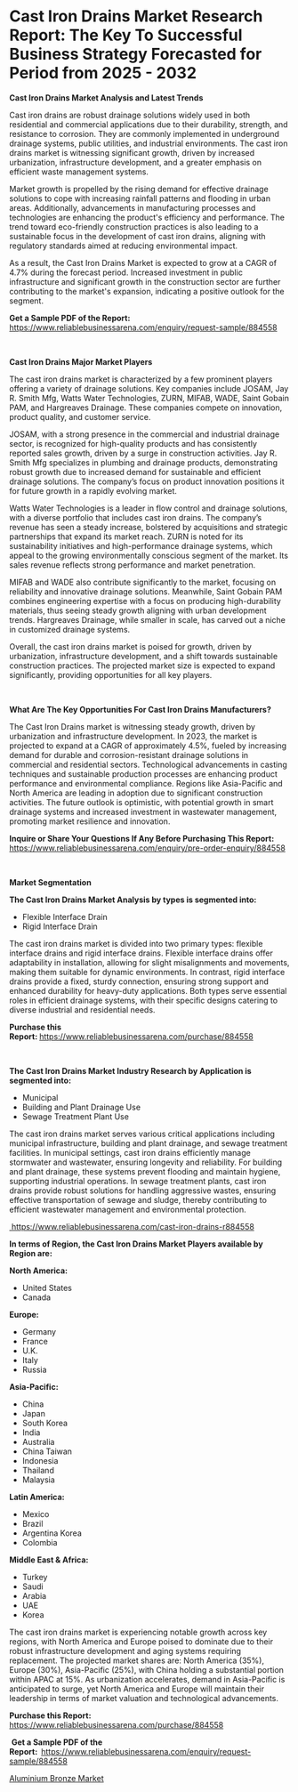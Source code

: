 <p><h1>Cast Iron Drains Market Research Report: The Key To Successful Business Strategy Forecasted for Period from 2025 - 2032</h1></p><p><strong>Cast Iron Drains Market Analysis and Latest Trends</strong></p>
<p><p>Cast iron drains are robust drainage solutions widely used in both residential and commercial applications due to their durability, strength, and resistance to corrosion. They are commonly implemented in underground drainage systems, public utilities, and industrial environments. The cast iron drains market is witnessing significant growth, driven by increased urbanization, infrastructure development, and a greater emphasis on efficient waste management systems.</p><p>Market growth is propelled by the rising demand for effective drainage solutions to cope with increasing rainfall patterns and flooding in urban areas. Additionally, advancements in manufacturing processes and technologies are enhancing the product's efficiency and performance. The trend toward eco-friendly construction practices is also leading to a sustainable focus in the development of cast iron drains, aligning with regulatory standards aimed at reducing environmental impact.</p><p>As a result, the Cast Iron Drains Market is expected to grow at a CAGR of 4.7% during the forecast period. Increased investment in public infrastructure and significant growth in the construction sector are further contributing to the market's expansion, indicating a positive outlook for the segment.</p></p>
<p><strong>Get a Sample PDF of the Report:&nbsp;</strong> <a href="https://www.reliablebusinessarena.com/enquiry/request-sample/884558?utm_campaign=3251&utm_medium=2&utm_source=Github&utm_content=ia&utm_term=31032025&utm_id=cast-iron-drains">https://www.reliablebusinessarena.com/enquiry/request-sample/884558</a></p>
<p>&nbsp;</p>
<p><strong>Cast Iron Drains Major Market Players</strong></p>
<p><p>The cast iron drains market is characterized by a few prominent players offering a variety of drainage solutions. Key companies include JOSAM, Jay R. Smith Mfg, Watts Water Technologies, ZURN, MIFAB, WADE, Saint Gobain PAM, and Hargreaves Drainage. These companies compete on innovation, product quality, and customer service.</p><p>JOSAM, with a strong presence in the commercial and industrial drainage sector, is recognized for high-quality products and has consistently reported sales growth, driven by a surge in construction activities. Jay R. Smith Mfg specializes in plumbing and drainage products, demonstrating robust growth due to increased demand for sustainable and efficient drainage solutions. The company’s focus on product innovation positions it for future growth in a rapidly evolving market.</p><p>Watts Water Technologies is a leader in flow control and drainage solutions, with a diverse portfolio that includes cast iron drains. The company’s revenue has seen a steady increase, bolstered by acquisitions and strategic partnerships that expand its market reach. ZURN is noted for its sustainability initiatives and high-performance drainage systems, which appeal to the growing environmentally conscious segment of the market. Its sales revenue reflects strong performance and market penetration.</p><p>MIFAB and WADE also contribute significantly to the market, focusing on reliability and innovative drainage solutions. Meanwhile, Saint Gobain PAM combines engineering expertise with a focus on producing high-durability materials, thus seeing steady growth aligning with urban development trends. Hargreaves Drainage, while smaller in scale, has carved out a niche in customized drainage systems.</p><p>Overall, the cast iron drains market is poised for growth, driven by urbanization, infrastructure development, and a shift towards sustainable construction practices. The projected market size is expected to expand significantly, providing opportunities for all key players.</p></p>
<p>&nbsp;</p>
<p><strong>What Are The Key Opportunities For Cast Iron Drains Manufacturers?</strong></p>
<p><p>The Cast Iron Drains market is witnessing steady growth, driven by urbanization and infrastructure development. In 2023, the market is projected to expand at a CAGR of approximately 4.5%, fueled by increasing demand for durable and corrosion-resistant drainage solutions in commercial and residential sectors. Technological advancements in casting techniques and sustainable production processes are enhancing product performance and environmental compliance. Regions like Asia-Pacific and North America are leading in adoption due to significant construction activities. The future outlook is optimistic, with potential growth in smart drainage systems and increased investment in wastewater management, promoting market resilience and innovation.</p></p>
<p><strong>Inquire or Share Your Questions If Any Before Purchasing This Report:</strong> <a href="https://www.reliablebusinessarena.com/enquiry/pre-order-enquiry/884558?utm_campaign=3251&utm_medium=2&utm_source=Github&utm_content=ia&utm_term=31032025&utm_id=cast-iron-drains">https://www.reliablebusinessarena.com/enquiry/pre-order-enquiry/884558</a></p>
<p>&nbsp;</p>
<p><strong>Market Segmentation</strong></p>
<p><strong>The Cast Iron Drains Market Analysis by types is segmented into:</strong></p>
<p><ul><li>Flexible Interface Drain</li><li>Rigid Interface Drain</li></ul></p>
<p><p>The cast iron drains market is divided into two primary types: flexible interface drains and rigid interface drains. Flexible interface drains offer adaptability in installation, allowing for slight misalignments and movements, making them suitable for dynamic environments. In contrast, rigid interface drains provide a fixed, sturdy connection, ensuring strong support and enhanced durability for heavy-duty applications. Both types serve essential roles in efficient drainage systems, with their specific designs catering to diverse industrial and residential needs.</p></p>
<p><strong>Purchase this Report:&nbsp;</strong><a href="https://www.reliablebusinessarena.com/purchase/884558?utm_campaign=3251&utm_medium=2&utm_source=Github&utm_content=ia&utm_term=31032025&utm_id=cast-iron-drains">https://www.reliablebusinessarena.com/purchase/884558</a></p>
<p>&nbsp;</p>
<p><strong>The Cast Iron Drains Market Industry Research by Application is segmented into:</strong></p>
<p><ul><li>Municipal</li><li>Building and Plant Drainage Use</li><li>Sewage Treatment Plant Use</li></ul></p>
<p><p>The cast iron drains market serves various critical applications including municipal infrastructure, building and plant drainage, and sewage treatment facilities. In municipal settings, cast iron drains efficiently manage stormwater and wastewater, ensuring longevity and reliability. For building and plant drainage, these systems prevent flooding and maintain hygiene, supporting industrial operations. In sewage treatment plants, cast iron drains provide robust solutions for handling aggressive wastes, ensuring effective transportation of sewage and sludge, thereby contributing to efficient wastewater management and environmental protection.</p></p>
<p><a href="https://www.reliablebusinessarena.com/cast-iron-drains-r884558?utm_campaign=3251&utm_medium=2&utm_source=Github&utm_content=ia&utm_term=31032025&utm_id=cast-iron-drains">&nbsp;https://www.reliablebusinessarena.com/cast-iron-drains-r884558</a></p>
<p><strong>In terms of Region, the Cast Iron Drains Market Players available by Region are:</strong></p>
<p>
    <p> <strong> North America: </strong>
        <ul>
            <li>United States</li>
            <li>Canada</li>
        </ul>
        </p> 
    <p> <strong> Europe: </strong>
        <ul>
            <li>Germany</li>
            <li>France</li>
            <li>U.K.</li>
            <li>Italy</li>
            <li>Russia</li>
        </ul>
        </p> 
    <p> <strong> Asia-Pacific: </strong>
        <ul>
            <li>China</li>
            <li>Japan</li>
            <li>South Korea</li>
            <li>India</li>
            <li>Australia</li>
            <li>China Taiwan</li>
            <li>Indonesia</li>
            <li>Thailand</li>
            <li>Malaysia</li>
        </ul>
        </p> 
    <p> <strong> Latin America: </strong>
        <ul>
            <li>Mexico</li>
            <li>Brazil</li>
            <li>Argentina Korea</li>
            <li>Colombia</li>
        </ul>
        </p> 
    <p> <strong> Middle East & Africa: </strong>
        <ul>
            <li>Turkey</li>
            <li>Saudi</li>
            <li>Arabia</li>
            <li>UAE</li>
            <li>Korea</li>
        </ul>
    </p>
    </p>
<p><p>The cast iron drains market is experiencing notable growth across key regions, with North America and Europe poised to dominate due to their robust infrastructure development and aging systems requiring replacement. The projected market shares are: North America (35%), Europe (30%), Asia-Pacific (25%), with China holding a substantial portion within APAC at 15%. As urbanization accelerates, demand in Asia-Pacific is anticipated to surge, yet North America and Europe will maintain their leadership in terms of market valuation and technological advancements.</p></p>
<p><strong>Purchase this Report: </strong><a href="https://www.reliablebusinessarena.com/purchase/884558?utm_campaign=3251&utm_medium=2&utm_source=Github&utm_content=ia&utm_term=31032025&utm_id=cast-iron-drains">https://www.reliablebusinessarena.com/purchase/884558</a></p>
<p>&nbsp;<strong>Get a Sample PDF of the Report:&nbsp;&nbsp;</strong><a href="https://www.reliablebusinessarena.com/enquiry/request-sample/884558?utm_campaign=3251&utm_medium=2&utm_source=Github&utm_content=ia&utm_term=31032025&utm_id=cast-iron-drains">https://www.reliablebusinessarena.com/enquiry/request-sample/884558</a></p>
<p><strong></strong></p>
<p><p><a href="https://github.com/shrebasokib/Market-Research-Report-List-1/blob/main/aluminium-bronze-market.md?utm_campaign=3251&utm_medium=2&utm_source=Github&utm_content=ia&utm_term=31032025&utm_id=cast-iron-drains">Aluminium Bronze Market</a></p></p>